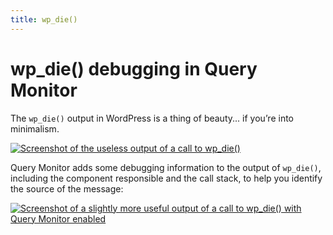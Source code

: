 ```yaml
---
title: wp_die()
---
```


# wp_die() debugging in Query Monitor

The `wp_die()` output in WordPress is a thing of beauty... if you’re into minimalism.

[![Screenshot of the useless output of a call to wp_die()](/wp-die-generic.png)](/wp-die-generic.png)

Query Monitor adds some debugging information to the output of `wp_die()`, including the component responsible and the call stack, to help you identify the source of the message:

[![Screenshot of a slightly more useful output of a call to wp_die() with Query Monitor enabled](/wp-die-stack.png)](/wp-die-stack.png)
